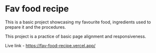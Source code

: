 # Fav food recipe

This is a basic project showcasing my favourite food, ingredients used to prepare it and the procedures.

This project is a practice of basic page alignment and responsiveness.

Live link - https://fav-food-recipe.vercel.app/

